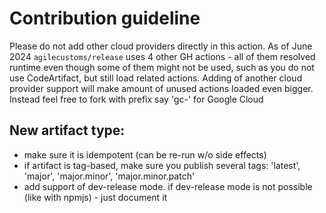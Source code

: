 # Contribution guideline
Please do not add other cloud providers directly in this action.
As of June 2024 `agilecustoms/release` uses 4 other GH actions - all of them resolved runtime even though some of them might not be used,
such as you do not use CodeArtifact, but still load related actions.
Adding of another cloud provider support will make amount of unused actions loaded even bigger.
Instead feel free to fork with prefix say 'gc-' for Google Cloud

## New artifact type:
- make sure it is idempotent (can be re-run w/o side effects)
- if artifact is tag-based, make sure you publish several tags: 'latest', 'major', 'major.minor', 'major.minor.patch'
- add support of dev-release mode. if dev-release mode is not possible (like with npmjs) - just document it
